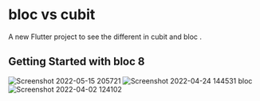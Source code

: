 # bloc vs cubit 

A new Flutter project to see the different in cubit and bloc .

## Getting Started with bloc 8

![Screenshot 2022-05-15 205721](https://user-images.githubusercontent.com/66167521/168489473-9d4b1960-0a0f-4fa4-adf0-aaa936dbea7c.png)
![Screenshot 2022-04-24 144531](https://user-images.githubusercontent.com/66167521/168489488-adce1a2f-e47b-4f2d-891b-a6725022b36d.png)
bloc
![Screenshot 2022-04-02 124102](https://user-images.githubusercontent.com/66167521/168489492-03bc3d44-d01a-4bc8-ab6e-becb5a567f1e.png)

